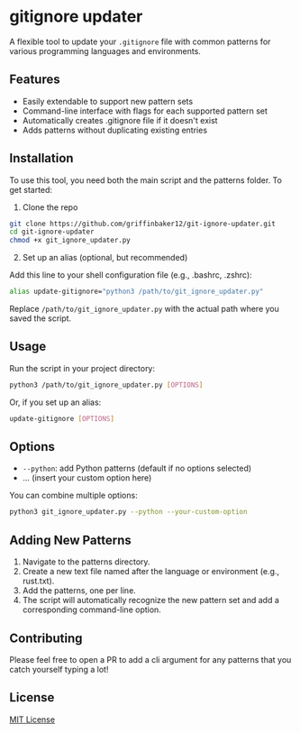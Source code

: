 # gitignore updater

A flexible tool to update your `.gitignore` file with common patterns for various programming languages and environments.

## Features

- Easily extendable to support new pattern sets
- Command-line interface with flags for each supported pattern set
- Automatically creates .gitignore file if it doesn't exist
- Adds patterns without duplicating existing entries

## Installation

To use this tool, you need both the main script and the patterns folder. To get started:

1) Clone the repo

```bash
git clone https://github.com/griffinbaker12/git-ignore-updater.git
cd git-ignore-updater
chmod +x git_ignore_updater.py
```

2) Set up an alias (optional, but recommended)

Add this line to your shell configuration file (e.g., .bashrc, .zshrc):

```bash
alias update-gitignore="python3 /path/to/git_ignore_updater.py"
```

Replace `/path/to/git_ignore_updater.py` with the actual path where you saved the script.

## Usage

Run the script in your project directory:

```bash
python3 /path/to/git_ignore_updater.py [OPTIONS]
```

Or, if you set up an alias:

```bash
update-gitignore [OPTIONS]
```

## Options

- `--python`: add Python patterns (default if no options selected)
- ... (insert your custom option here)

You can combine multiple options:

```bash
python3 git_ignore_updater.py --python --your-custom-option
```

## Adding New Patterns

1) Navigate to the patterns directory.
2) Create a new text file named after the language or environment (e.g., rust.txt).
3) Add the patterns, one per line.
4) The script will automatically recognize the new pattern set and add a corresponding command-line option.


## Contributing

Please feel free to open a PR to add a cli argument for any patterns that you catch yourself typing a lot!

## License

[MIT License](LICENSE)
